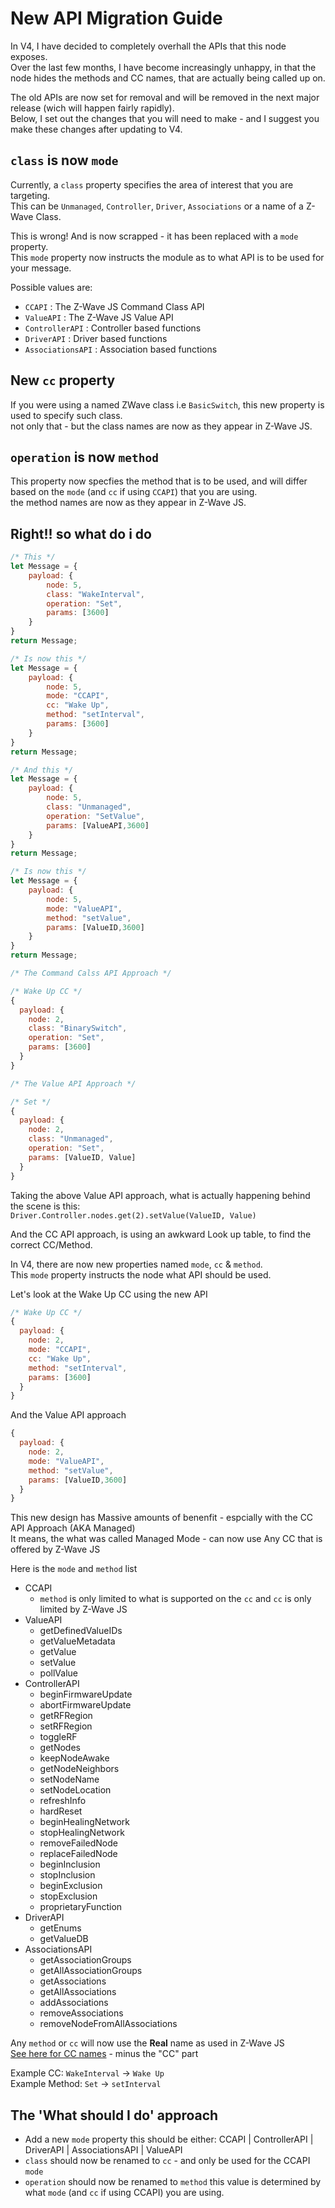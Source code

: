 # New API Migration Guide

In V4, I have decided to completely overhall the APIs that this node exposes.  
Over the last few months, I have become increasingly unhappy, in that the node hides the methods and CC names, that are actually being called up on.

The old APIs are now set for removal and will be removed in the next major release (wich will happen fairly rapidly).  
Below, I set out the changes that you will need to make - and I suggest you make these changes after updating to V4.

## ```class``` is now ```mode```
Currently, a ```class``` property specifies the area of interest that you are targeting.  
This can be ```Unmanaged```, ```Controller```, ```Driver```, ```Associations``` or a name of a Z-Wave Class.

This is wrong! And is now scrapped - it has been replaced with a ```mode``` property.  
This ```mode``` property now instructs the module as to what API is to be used for your message.

Possible values are:
 - ```CCAPI``` : The Z-Wave JS Command Class API
 - ```ValueAPI``` : The Z-Wave JS Value API
 - ```ControllerAPI``` : Controller based functions
 - ```DriverAPI``` : Driver based functions
 - ```AssociationsAPI``` : Association based functions
 
## New ```cc``` property
If you were using a named ZWave class i.e ```BasicSwitch```, this new property is used to specify such class.  
not only that - but the class names are now as they appear in Z-Wave JS.

## ```operation``` is now ```method```
This property now specfies the method that is to be used, and will differ based on the ```mode``` (and ```cc``` if using ```CCAPI```) that you are using.  
the method names are now  as they appear in Z-Wave JS.

## Right!! so what do i do
```javascript
/* This */
let Message = {
    payload: {
        node: 5,
        class: "WakeInterval",
        operation: "Set",
        params: [3600]
    }
}
return Message;

/* Is now this */
let Message = {
    payload: {
        node: 5,
        mode: "CCAPI",
        cc: "Wake Up",
        method: "setInterval",
        params: [3600]
    }
}
return Message;
```

```javascript
/* And this */
let Message = {
    payload: {
        node: 5,
        class: "Unmanaged",
        operation: "SetValue",
        params: [ValueAPI,3600]
    }
}
return Message;

/* Is now this */
let Message = {
    payload: {
        node: 5,
        mode: "ValueAPI",
        method: "setValue",
        params: [ValueID,3600]
    }
}
return Message;
```


```javascript
/* The Command Calss API Approach */

/* Wake Up CC */
{
  payload: {
    node: 2,
    class: "BinarySwitch",
    operation: "Set",
    params: [3600] 
  }
}
```

```javascript
/* The Value API Approach */

/* Set */
{
  payload: {
    node: 2,
    class: "Unmanaged",
    operation: "Set",
    params: [ValueID, Value] 
  }
}
```

Taking the above Value API approach, what is actually happening behind the scene is this:  
```Driver.Controller.nodes.get(2).setValue(ValueID, Value)```

And the CC API approach, is using an awkward Look up table, to find the correct CC/Method.

In V4, there are now new properties named ```mode```, ```cc``` & ```method```.  
This ```mode``` property instructs the node what API should be used.

Let's look at the Wake Up CC using the new API
```javascript
/* Wake Up CC */
{
  payload: {
    node: 2,
    mode: "CCAPI",
    cc: "Wake Up",
    method: "setInterval",
    params: [3600] 
  }
}
```

And the Value API approach
```javascript
{
  payload: {
    node: 2,
    mode: "ValueAPI",
    method: "setValue",
    params: [ValueID,3600] 
  }
}
```

This new design has Massive amounts of benenfit - espcially with the CC API Approach (AKA Managed)  
It means, the what was called Managed Mode - can now use Any CC that is offered by Z-Wave JS

Here is the ```mode``` and ```method``` list
 - CCAPI
   - ```method``` is only limited to what is supported on the ```cc``` and ```cc``` is only limited by Z-Wave JS
 - ValueAPI
   - getDefinedValueIDs
   - getValueMetadata
   - getValue
   - setValue
   - pollValue
 - ControllerAPI
   - beginFirmwareUpdate
   - abortFirmwareUpdate
   - getRFRegion
   - setRFRegion
   - toggleRF
   - getNodes
   - keepNodeAwake
   - getNodeNeighbors 
   - setNodeName
   - setNodeLocation
   - refreshInfo
   - hardReset
   - beginHealingNetwork
   - stopHealingNetwork
   - removeFailedNode
   - replaceFailedNode
   - beginInclusion
   - stopInclusion
   - beginExclusion
   - stopExclusion
   - proprietaryFunction
 - DriverAPI
   - getEnums
   - getValueDB
 - AssociationsAPI
   - getAssociationGroups
   - getAllAssociationGroups
   - getAssociations
   - getAllAssociations
   - addAssociations
   - removeAssociations
   - removeNodeFromAllAssociations

Any ```method``` or ```cc``` will now use the **Real** name as used in Z-Wave JS  
[See here for CC names](https://zwave-js.github.io/node-zwave-js/#/api/CCs/index) - minus the "CC" part

Example CC: ```WakeInterval``` -> ```Wake Up```  
Example Method: ```Set``` -> ```setInterval```

## The 'What should I do' approach
 - Add a new ```mode``` property this should be either:  CCAPI | ControllerAPI | DriverAPI | AssociationsAPI | ValueAPI
 - ```class``` should now be renamed to ```cc``` - and only be used for the CCAPI ```mode```
 - ```operation``` should now be renamed to ```method``` this value is determined by what ```mode``` (and ```cc``` if using CCAPI) you are using.

